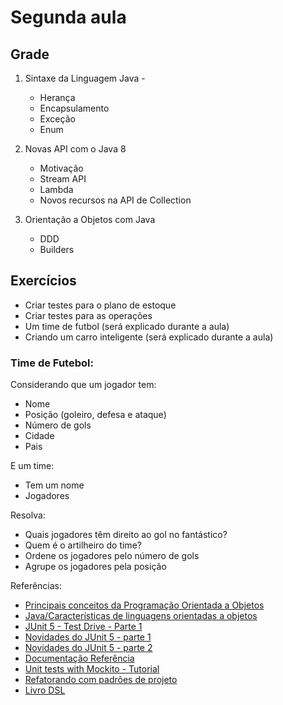 # Segunda aula

## Grade

1. Sintaxe da Linguagem Java - 
   - Herança
   - Encapsulamento
   - Exceção
   - Enum

2. Novas API com o Java 8
   - Motivação
   - Stream API
   - Lambda
   - Novos recursos na API de Collection

3. Orientação a Objetos com Java
   - DDD
   - Builders


## Exercícios

* Criar testes para o plano de estoque
* Criar testes para as operações
* Um time de futbol (será explicado durante a aula)
* Criando um carro inteligente (será explicado durante a aula)


### Time de Futebol:

Considerando que um jogador tem: 
* Nome
* Posição (goleiro, defesa e ataque)
* Número de gols
* Cidade
* Pais

E um time:
* Tem um nome
* Jogadores

Resolva:

* Quais jogadores têm direito ao gol no fantástico?
* Quem é o artilheiro do time?
* Ordene os jogadores pelo número de gols
* Agrupe os jogadores pela posição


Referências:

* [Principais conceitos da Programação Orientada a Objetos
](https://www.devmedia.com.br/principais-conceitos-da-programacao-orientada-a-objetos/32285)
* [Java/Características de linguagens orientadas a objetos
](https://pt.wikibooks.org/wiki/Java/Caracter%C3%ADsticas_de_linguagens_orientadas_a_objetos)
* [JUnit 5 - Test Drive - Parte 1](https://www.infoq.com/br/articles/JUnit-5-Early-Test-Drive)
* [Novidades do JUnit 5 - parte 1](https://elo7.dev/novidades-do-junit-5-parte-1/)
* [Novidades do JUnit 5 - parte 2](https://elo7.dev/novidades-do-junit-5-parte-2/)
* [Documentação Referência](https://junit.org/junit5/docs/current/user-guide/)
* [Unit tests with Mockito - Tutorial](http://www.vogella.com/tutorials/Mockito/article.html)
* [Refatorando com padrões de projeto](https://www.casadocodigo.com.br/products/livro-refatoracao-java)
* [Livro DSL](https://www.casadocodigo.com.br/products/livro-dsl)
